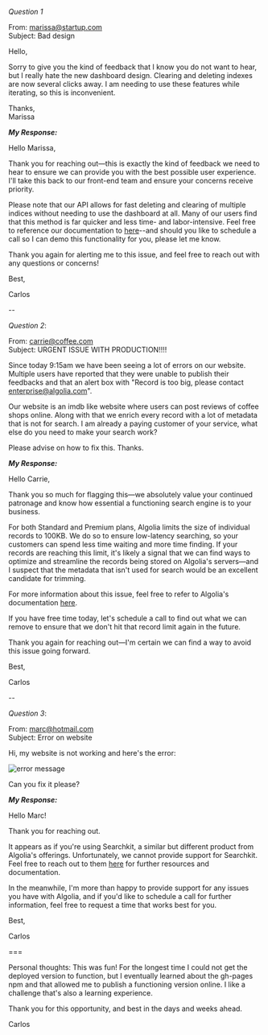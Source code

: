 *Question 1*  

 
From: marissa@startup.com  
Subject:  Bad design  

Hello,  
  
Sorry to give you the kind of feedback that I know you do not want to hear, but I really hate the new dashboard design. Clearing and deleting indexes are now several clicks away. I am needing to use these features while iterating, so this is inconvenient.  
   
Thanks,  
Marissa  

***My Response:***

Hello Marissa,

Thank you for reaching out—this is exactly the kind of feedback we need to hear to ensure we can provide you with the best possible user experience. I'll take this back to our front-end team and ensure your concerns receive priority.

Please note that our API allows for fast deleting and clearing of multiple indices without needing to use the dashboard at all. Many of our users find that this method is far quicker and less time- and labor-intensive. Feel free to reference our documentation to [here](https://www.algolia.com/doc/guides/sending-and-managing-data/manage-your-indices/how-to/delete-multiple-indices/?client=javascript)--and should you like to schedule a call so I can demo this functionality for you, please let me know.

Thank you again for alerting me to this issue, and feel free to reach out with any questions or concerns!

Best,

Carlos
  
--

*Question 2*:   
  
From: carrie@coffee.com  
Subject: URGENT ISSUE WITH PRODUCTION!!!!  
  
Since today 9:15am we have been seeing a lot of errors on our website. Multiple users have reported that they were unable to publish their feedbacks and that an alert box with "Record is too big, please contact enterprise@algolia.com".  
  
Our website is an imdb like website where users can post reviews of coffee shops online. Along with that we enrich every record with a lot of metadata that is not for search. I am already a paying customer of your service, what else do you need to make your search work?  
  
Please advise on how to fix this. Thanks.   

***My Response:***

Hello Carrie,

Thank you so much for flagging this—we absolutely value your continued patronage and know how essential a functioning search engine is to your business.

For both Standard and Premium plans, Algolia limits the size of individual records to 100KB. We do so to ensure low-latency searching, so your customers can spend less time waiting and more time finding. If your records are reaching this limit, it's likely a signal that we can find ways to optimize and streamline the records being stored on Algolia's servers—and I suspect that the metadata that isn't used for search would be an excellent candidate for trimming.

For more information about this issue, feel free to refer to Algolia's documentation [here](https://www.algolia.com/doc/faq/basics/is-there-a-size-limit-for-my-index-records/).

If you have free time today, let's schedule a call to find out what we can remove to ensure that we don't hit that record limit again in the future.

Thank you again for reaching out—I'm certain we can find a way to avoid this issue going forward.

Best,

Carlos
  
--

*Question 3*:   


From: marc@hotmail.com  
Subject: Error on website  
  
Hi, my website is not working and here's the error:  
  
![error message](./error.png)  
  
Can you fix it please?  

***My Response:***

Hello Marc!

Thank you for reaching out.

It appears as if you're using Searchkit, a similar but different product from Algolia's offerings. Unfortunately, we cannot provide support for Searchkit. Feel free to reach out to them [here](https://searchkit.co/docs) for further resources and documentation.

In the meanwhile, I'm more than happy to provide support for any issues you have with Algolia, and if you'd like to schedule a call for further information, feel free to request a time that works best for you.

Best,

Carlos

===

Personal thoughts:
This was fun! For the longest time I could not get the deployed version to function, but I eventually learned about the gh-pages npm and that allowed me to publish a functioning version online. I like a challenge that's also a learning experience.

Thank you for this opportunity, and best in the days and weeks ahead.

Carlos
